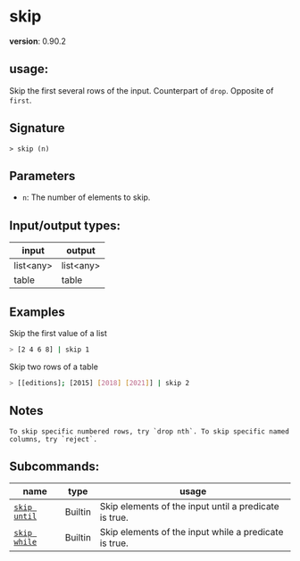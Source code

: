 # skip

**version**: 0.90.2

## **usage**:

Skip the first several rows of the input. Counterpart of `drop`. Opposite of `first`.

## Signature

`> skip (n)`

## Parameters

- `n`: The number of elements to skip.

## Input/output types:

| input       | output      |
| ----------- | ----------- |
| list\<any\> | list\<any\> |
| table       | table       |

## Examples

Skip the first value of a list

```bash
> [2 4 6 8] | skip 1
```

Skip two rows of a table

```bash
> [[editions]; [2015] [2018] [2021]] | skip 2
```

## Notes

```text
To skip specific numbered rows, try `drop nth`. To skip specific named columns, try `reject`.
```

## Subcommands:

| name                                         | type    | usage                                                 |
| -------------------------------------------- | ------- | ----------------------------------------------------- |
| [`skip until`](/commands/docs/skip_until.md) | Builtin | Skip elements of the input until a predicate is true. |
| [`skip while`](/commands/docs/skip_while.md) | Builtin | Skip elements of the input while a predicate is true. |
